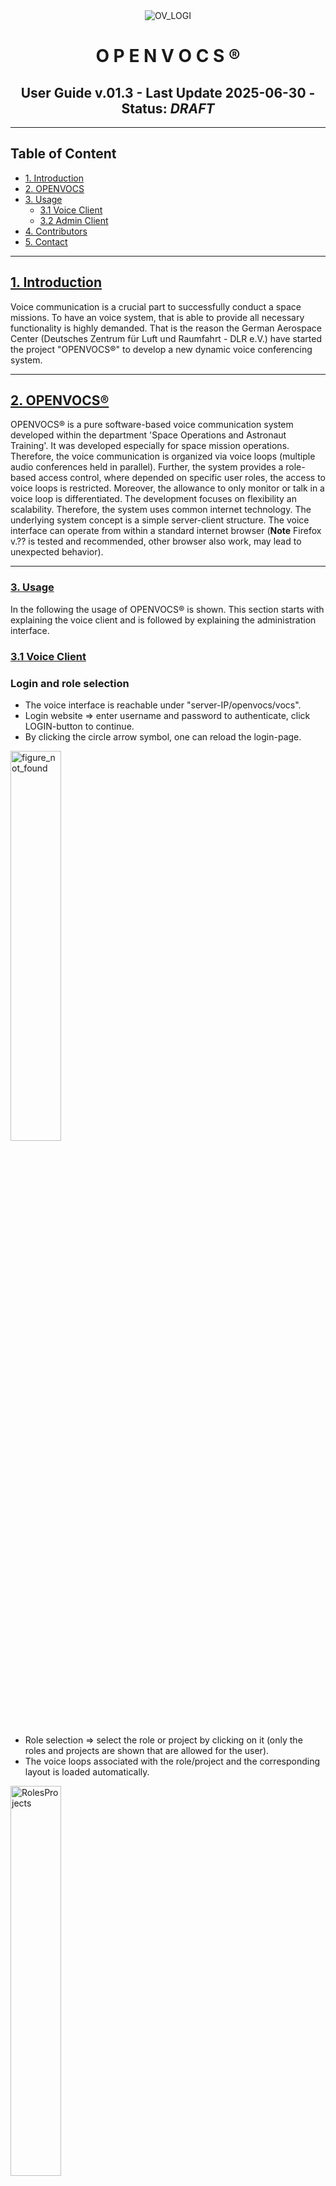 <!--
SPDX-FileCopyrightText: 2025 German Aerospace Center (DLR)
SPDX-License-Identifier: Apache 2.0
-->
<div style="text-align: center;">
<img src="[Images](https://github.com/openvocs/openvocs/blob/main/Handbook_DRAFT/images)/ov black.png"" alt="OV_LOGI" title="Total Time Human in Space" />

# **O P E N V O C S ®**
## User Guide v.01.3 - Last Update 2025-06-30 - Status: ***DRAFT***
</div>

---
## Table of Content
<!--* -->
* [1. Introduction](#Introduction)
* [2. OPENVOCS](#OPENVOCS)
* [3. Usage](#usage)
    * [3.1 Voice Client](#usagevoice)
    * [3.2 Admin Client](#usageadmin)
* [4. Contributors](#Contributors)
* [5. Contact](#Contact)

---
## [1. Introduction][toc]
Voice communication is a crucial part to successfully conduct a space missions.
To have an voice system, that is able to provide all necessary functionality is highly demanded. That is the reason the German Aerospace Center (Deutsches Zentrum für Luft und Raumfahrt - DLR e.V.)
have started the project "OPENVOCS®" to develop a new dynamic voice conferencing system.

---
## [2. OPENVOCS®][toc]
OPENVOCS® is a pure software-based voice communication system developed within the department 'Space Operations and Astronaut Training'. It was developed especially for space mission operations. Therefore, the voice communication is organized via voice loops (multiple audio conferences held in parallel). Further, the system provides a role-based access control, where depended on specific user roles, the access to voice loops is restricted. Moreover, the allowance to only monitor or talk in a voice loop is differentiated. The development focuses on flexibility an scalability. Therefore, the system uses common internet technology. The underlying system concept is a simple server-client structure. The voice interface can operate from within a standard internet browser (**Note** Firefox v.?? is tested and recommended, other browser also work, may lead to unexpected behavior).

---
### [3. Usage][toc]
In the following the usage of OPENVOCS® is shown. This section starts with explaining the voice client and is followed by explaining the administration interface.

### [3.1 Voice Client][toc]

### Login and role selection
- The voice interface is reachable under "server-IP/openvocs/vocs".
- Login website => enter username and password to authenticate, click LOGIN-button to continue.
- By clicking the circle arrow symbol, one can reload the login-page.

<img src="Images/01_Login.png" alt="figure_not_found" width="40%"/>

- Role selection => select the role or project by clicking on it (only the roles and projects are shown that are allowed for the user).
- The voice loops associated with the role/project and the corresponding layout is loaded automatically.

<img src="Images/02_Role_Selection.png" alt="RolesProjects" width="40%"/>

- After the role is selceted the voice client will start automatically.
- **Note**: The role can be switched later in directly in the side menue, shown later in this guide.

### User interface - voice client
- Start of voice client GUI (switched off - all tiles are in grey color).
- If all tiles are grey, even if there is voice traffic, no audio is audible.
- It can be possible that there are more then one page with voice loop tiles.
- The page selection is placed on the lower-right corner and numbered.


<img src="Images/03_Loop_off.png" alt="GUI_VL_OFF" width="70%"/>

---
#### ***Voice client - tile elements***
<img src="Images/03_GUI_OFF_Kachel_new.png" alt="figure_not_found" width="40%"/>

- The name or abbreviation of the voice loop is placed in the middle of the tile.
- Headphones and microphone symbols indicates allowance in a loop.
- Headphones only => only monitoring of the loop is allowed.
- Headphones and microphone => talking is also allowed in this loop.
- Icon with number => shows the number of active users in the loop.
- These areas are used to switch mode of the tile (see next section).
- The "OFF" button is dedicated to switch off this specific voice loop, and ends the audio transmission.
- Speaker icon opens a slider => change the volume of the loop.
- **Note**: Telephony Panel – is deactivated in the opensource version of OPENVOCS®.


##### Change the mode from "monitoring" to "talk"
- 1st click on the tile (in grey OFF-state) will activate the monitoring mode first, indicated via blue color.
- 2nd click on the tile will activate the talking mode, indicated via green color.
- 3rd click on the tile will activate the monitoring mode again (blue color).
- To switch the loop OFF (back to grey color), click on the OFF-Button in the right corner.
- It is possible to select several voice loops for monitoring mode, but only one for talking mode.
- If a new voice loop is selected for talking mode, the former voice loop will switch back to monitoring automatically.
- **Note**: If a tile only have a headphones symbol, the talking mode is not accessible.

---
#### ***Voice client (monitoring: blue / talking: green -- switched ON)***
<img src="Images/04_Loop_Talk.png" alt="figure_not_found" width="70%"/>

#### ***Voice client (talking: green -- PTT-bar switched ON)***
- To speak in a voice loop, the voice loop tile needs to be in talking mode (green color).
- In addition the PTT bar needs to be pressed.
- Three types of conformation about an open microphone are given:
  - 1. The PTT-bar will change to green color when pressed to indicate that talking is activated.
  - 2. A small audio waveform will be shown according to the microphone signal.
  - 3. The name/role of the user, that has an open microphone will appear under the tile name.
  - 4. The white frame indicates voice traffic on a voice loop.

<img src="Images/05_active-waveform.png" alt="figure_not_found" width="70%"/>

- **Note**: Depending on the configuration of OPENVOCS®, a screen PTT is also available, or only the PTT on the headset can be used.


#### ***Voice client (volume slider -- 0-100 => 50 default)***
- Volume control panel, after touching the speaker symbol, the volume slider shows up and the bar can be moved up (louder) and down (quieter), the number on the side indicated the volume slider value:

    - 0 – no sound at all
    - 100 – maximal loudness

-To close the volume slider, one have to touch the speaker symbol again.

<img src="Images/06_GUI_Vol_Slider_new.png" alt="figure_not_found" width="40%"/>

#### ***Voice client (menue opened via clicking on the OPENVOCS® logo)***
- On top the user name is depicted.
- Below that the role/project that is currently chosen is shown.
- In the server panel, all available OPENVOCS® server are shown. The server marked blue, is the server currently connected. The green dot, indicates the availability of the server. Is this indicator red, the server is not available.
- Further, a page reload button (circle arrows symbol) and additional options can be found (gear symbol).
- At the bottom is a red logout-button located, clicking on it, will disconnect and close the voice client GUI, leading back to the login page.

<img src="Images/07_menu-open.png" alt="figure_not_found" width="70%"/>


### [3.2 Admin Client][toc]
#### Setup and configure a project/missions
- The admin interface is reachable under "server-IP/openvocs/admin".
- After login the administration interface starts with a selection of a project (e.g. missions).
  - The default admin login is:
	```
	lg: admin
	ps: admin
	```
- The list of existing project will be shown.
- To administrate a project simply choose the project be clicking on it.
- For creating a new project, the "**+**" icon is selected.
- The gear wheel in the top-right corner is for additional options.

<img src="Images/01_project_select.png" alt="placeholder" width="70%"/>

- After selecting a project, the administration interface with all available options opens.
- On this page one can also delete the project, by opening the "delete" menue.
- Changes can be saved via the "Save" button place at the bottom.

<img src="Images/02_project_open.png" alt="placeholder" width="70%"/>


#### Setup: Role - Voice Loop - User
- To configure, add, delete or change anything according to roles, voice loops and user one open via access management, on the panel at the bottom.
- **Note**: Depending on the version of OPENVOCS®, a SIP and RECORDER setup option are available.

<img src="Images/03_role_vl_user.png" alt="placeholder" width="70%"/>

- Here all users, roles and voice loops for that project are shown.
- Moreover the connection between users, their roles and available voice loops are graphically indicated.
- For a better overview, one can hide unused users, roles, and voice loop, for that project, via the options hidden under the hamburger menue on the top-left corner.
- One can add new users, roles and voice loops by clicking on each "**+**" symbol

<img src="Images/03_role_options.png" alt="placeholder" width="70%"/>

- For changes on a user, role, or voice loop, click on the gear symbol, that appears when hoovering over it.
- In addition a linking / delinking symbol will appear.
- By clicking on it, one can create a link between as user and role, and link a role to a set of voice loops.
- The color will change to yellow, when selected.
- To exit the selection mode, one clicks on the door-exit symbol on the selected panel.

<img src="Images/03_role_vl_user_link_01.png" alt="placeholder" width="70%"/>

<img src="Images/03_role_vl_user_link_02.png" alt="placeholder" width="70%"/>

<img src="Images/03_role_vl_user_link_03.png" alt="placeholder" width="70%"/>


#### Setup voice loop layout
- After selecting layout from the bottom panel, the layout setup  starts.
- Under the burger menue on upper-left, general layout options are placed.
        - Number of packages
        - Scale
        - Layout tpy (grid or list)
        - Columns and rows
        - Name and font scaling

<img src="Images/06_layout_grid_option.png" alt="placeholder" width="70%"/>

---
- In the drop-down menue at the top, the layout for specific roles in the project can be selected.
- After selecting on role the current layout for that role is loaded.
- **Note**: When starting a new project, the grid will be empty.

<img src="Images/04_layout_01.png" alt="placeholder" width="70%"/>

<img src="Images/05_layout_grid.png" alt="placeholder" width="70%"/>

- To add a new voice loop to the grid or change an existing voice loop position, one select on tile.
- The tile will change to a green frame, to indicate the selection.
- In addition a drop-down menue will appear.
- From that menue, a voice loop can be selected.
- **Note**: Only the voice loops that are linked before for that role will be available.
- The selection of the tile will end automatically when a new voice loop was selected or when clicking on the surrounding areas around the drop-down menue.


#### Import and Export Configurations
- When clicking on the OPENVOCS® logo in the lower-left corner one can find the options to import or export saved configurations.
- Via import, are previously saved configuration file (json) can be loaded-
- Via export, a json-file is directly download to the download folder on the system.
- The back button brings one back to the project selection page.
- Further, the logout button in located there.

<img src="Images/07_admin_imexport.png" alt="placeholder" width="70%"/>

#### [LDAP import][toc]
- With this option one can import data from LDAP.
<img src="Images/08_LDAP_import.png" alt="placeholder" width="70%"/>

---

## [4. Contributors][toc]
Here you find the main contributors to the material:

- Markus Töpfer
- Michael Beer
- Anja Bertard
- Tobias Kolb
- Falk Schiffner

## [5. Contact][toc]
http://openvocs.org

---


[toc]: #table-of-content "go to Table of Content"
